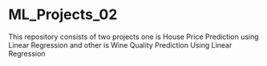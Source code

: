 # ML_Projects_02
This repository consists of two projects one is House Price Prediction using Linear Regression and other is Wine Quality Prediction Using Linear Regression 
